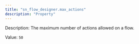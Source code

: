 ```yaml
---
title: "sn_flow_designer.max_actions"
description: "Property"
---
```


Description: The maximum number of actions allowed on a flow.

Value: `50`